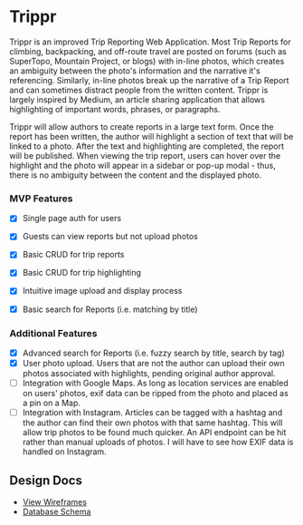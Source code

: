 # Trippr

Trippr is an improved Trip Reporting Web Application. Most Trip Reports for climbing, backpacking, and off-route travel are posted on forums (such as SuperTopo, Mountain Project, or blogs) with in-line photos, which creates an ambiguity between the photo's information and the narrative it's referencing. Similarly, in-line photos break up the narrative of a Trip Report and can sometimes distract people from the written content. Trippr is largely inspired by Medium, an article sharing application that allows highlighting of important words, phrases, or paragraphs.

Trippr will allow authors to create reports in a large text form. Once the report has been written, the author will highlight a section of text that will be linked to a photo. After the text and highlighting are completed, the report will be published. When viewing the trip report, users can hover over the highlight and the photo will appear in a sidebar or pop-up modal - thus, there is no ambiguity between the content and the displayed photo.


### MVP Features
- [x]  Single page auth for users
- [x]  Guests can view reports but not upload photos
- [x]  Basic CRUD for trip reports
- [x]  Basic CRUD for trip highlighting
- [x]  Intuitive image upload and display process
- [x]  Basic search for Reports (i.e. matching by title)


### Additional Features
- [x] Advanced search for Reports (i.e. fuzzy search by title, search by tag)
- [x] User photo upload. Users that are not the author can upload their own photos associated with highlights, pending original author approval.
- [ ] Integration with Google Maps. As long as location services are enabled on users' photos, exif data can be ripped from the photo and placed as a pin on a Map.
- [ ] Integration with Instagram. Articles can be tagged with a hashtag and the author can find their own photos with that same hashtag. This will allow trip photos to be found much quicker. An API endpoint can be hit rather than manual uploads of photos. I will have to see how EXIF data is handled on Instagram.

## Design Docs
* [View Wireframes][views]
* [Database Schema][db]

[views]: ./docs/views.md
[db]: ./docs/db.md
